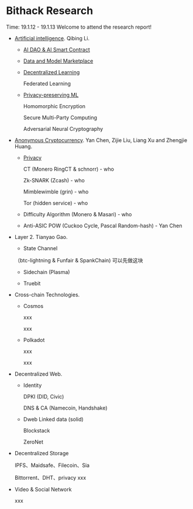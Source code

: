# Bithack Research

Time: 19.1.12 - 19.1.13 Welcome to attend the research report!

- [Artificial intelligence](./artificial-intelligence). Qibing Li.
  * [AI DAO & AI Smart Contract](./artificial-intelligence/xx)
  
  * [Data and Model Marketplace](./artificial-intelligence/xx)

  * [Decentralized Learning](./artificial-intelligence/xx)
  
    Federated Learning
   
  * [Privacy-preserving ML](./artificial-intelligence/xx)
  
    Homomorphic Encryption
   
    Secure Multi-Party Computing
   
    Adversarial Neural Cryptography
     

- [Anonymous Cryptocurrency](./anonymous-cryptocurrency). Yan Chen, Zijie Liu, Liang Xu and Zhengjie Huang.
  * [Privacy](./anonymous-cryptocurrency/xx)
  
    CT (Monero RingCT & schnorr) - who
  
    Zk-SNARK (Zcash) - who 
  
    Mimblewimble (grin) - who
  
    Tor (hidden service) - who

  * Difficulty Algorithm (Monero & Masari) - who 
 
  * Anti-ASIC POW (Cuckoo Cycle, Pascal Random-hash) - Yan Chen
 

- Layer 2. Tianyao Gao.
  * State Channel 
  
   （btc-lightning & Funfair & SpankChain)  可以先做这块
  
  * Sidechain (Plasma)

  * Truebit

- Cross-chain Technologies.
  * Cosmos
  
    xxx
    
    xxx
  * Polkadot
  
    xxx
    
    xxx

- Decentralized Web.
  * Identity
  
    DPKI (DID, Civic)
    
    DNS & CA (Namecoin, Handshake)
    
  * Dweb
    Linked data (solid)
    
    Blockstack
    
    ZeroNet

 
- Decentralized Storage

    IPFS、Maidsafe、Filecoin、Sia
    
    Bittorrent、DHT、privacy xxx
  
- Video & Social Network

  xxx
